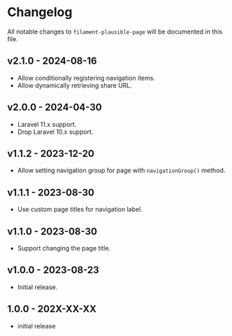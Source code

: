# Changelog

All notable changes to `filament-plausible-page` will be documented in this file.

## v2.1.0 - 2024-08-16

* Allow conditionally registering navigation items.
* Allow dynamically retrieving share URL.

## v2.0.0 - 2024-04-30

* Laravel 11.x support.
* Drop Laravel 10.x support.

## v1.1.2 - 2023-12-20

* Allow setting navigation group for page with `navigationGroup()` method.

## v1.1.1 - 2023-08-30

- Use custom page titles for navigation label.

## v1.1.0 - 2023-08-30

- Support changing the page title.

## v1.0.0 - 2023-08-23

- Initial release.

## 1.0.0 - 202X-XX-XX

- initial release
